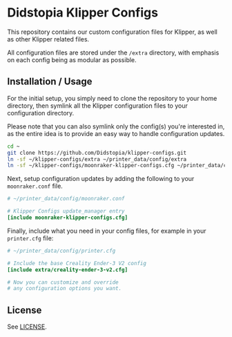 # Didstopia Klipper Configs

This repository contains our custom configuration files for Klipper, as well as other Klipper related files.

All configuration files are stored under the `/extra` directory, with emphasis on each config being as modular as possible.

## Installation / Usage

For the initial setup, you simply need to clone the repository to your home directory,
then symlink all the Klipper configuration files to your configuration directory.

Please note that you can also symlink only the config(s) you're interested in,
as the entire idea is to provide an easy way to handle configuration updates.

```bash
cd ~
git clone https://github.com/Didstopia/klipper-configs.git
ln -sf ~/klipper-configs/extra ~/printer_data/config/extra
ln -sf ~/klipper-configs/moonraker-klipper-configs.cfg ~/printer_data/config/moonraker-klipper-configs.cfg
```

Next, setup configuration updates by adding the following to your `moonraker.conf` file.

```ini
# ~/printer_data/config/moonraker.conf

# Klipper Configs update_manager entry
[include moonraker-klipper-configs.cfg]
```

Finally, include what you need in your config files, for example in your `printer.cfg` file:

```ini
# ~/printer_data/config/printer.cfg

# Include the base Creality Ender-3 V2 config
[include extra/creality-ender-3-v2.cfg]

# Now you can customize and override
# any configuration options you want.
```

## License

See [LICENSE](LICENSE).
